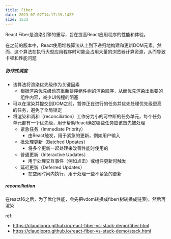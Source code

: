 ```yaml
---
title: Fiber
date: 2023-07-02T14:17:19.142Z
size: 1533
---
```

React Fiber是渲染引擎的重写，旨在提高React应用程序的性能和体验。

在之前的版本中，React使用堆栈算法从上到下递归地构建和更新DOM元素。然而，这个算法在执行大型应用程序时可能会占用大量的浏览器计算资源，从而导致卡顿和性能问题

##### 协作式调度
- 该算法将渲染优先级作为关键因素
	- 根据渲染优先级动态重新排序组件树的渲染顺序，从而优先渲染出重要的组件内容，减少UI线程的阻塞
- 可以在渲染并提交到DOM之前，暂停正在进行的任务并优先处理优先级更高的任务，避免了全局锁定
- 将渲染和调和（reconciliation）工作分为小的可中断的任务单元，每个任务单元都有一个优先级，用于帮助React确定哪些任务应该首先被处理
	- 紧急任务（Immediate Priority）
		- 由React触发，用于紧急的更新，例如用户输入
	- 批处理更新（Batched Updates）
		- 将多个更新一起处理来改善性能时使用的
	- 普通更新（Interactive Updates）
		- 用于处理交互事件（例如点击）或组件更新时触发
	- 延迟更新（Deferred Updates）
		- 在空闲时间内执行，用于处理一些不紧急的更新

##### reconciliation
在react16之后，为了优化性能，会先把vdom转换成fiber(树转换成链表)，然后再渲染

ref:
- https://claudiopro.github.io/react-fiber-vs-stack-demo/fiber.html
- https://claudiopro.github.io/react-fiber-vs-stack-demo/stack.html
